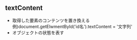 ## textContent
- 取得した要素のコンテンツを置き換える  
  例)document.getElwmentById('id名').textContent = '文字列'  
- オブジェクトの状態を表す
